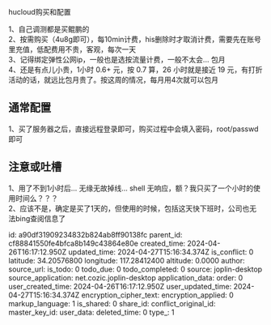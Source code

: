 hucloud购买和配置

1、自己调测都是买鲲鹏的  
2、按需购买（4u8g即可），每10min计费，his删除时才取消计费，需要先在账号里充值，低配费用不贵，客观，每次一天  
3、记得绑定弹性公网ip，一般也是选按流量计费，一般不太会... 包月  
4、还是有点儿小贵，1小时 0.6+ 元，按 0.7 算，26 小时就是接近 19 元，有打折活动的话，就远比包月贵了。按这周的情况，每月用4次就可以包月

## 通常配置

1、买了服务器之后，直接远程登录即可，购买过程中会填入密码，root/passwd 即可

## 注意或吐槽

1、用了不到1小时后... 无缘无故掉线... shell 无响应，额？我只买了一个小时的使用时间么？？？  
2、应该不是，确定是买了1天的，但使用的时候，包括这天快下班时，公司也无法bing查阅信息了

id: a90df31909234832b824ab8ff90138fc
parent_id: cf88841550fe4bfca8b149c43864e80e
created_time: 2024-04-26T16:17:12.950Z
updated_time: 2024-04-27T15:16:34.374Z
is_conflict: 0
latitude: 34.20576800
longitude: 117.28412400
altitude: 0.0000
author: 
source_url: 
is_todo: 0
todo_due: 0
todo_completed: 0
source: joplin-desktop
source_application: net.cozic.joplin-desktop
application_data: 
order: 0
user_created_time: 2024-04-26T16:17:12.950Z
user_updated_time: 2024-04-27T15:16:34.374Z
encryption_cipher_text: 
encryption_applied: 0
markup_language: 1
is_shared: 0
share_id: 
conflict_original_id: 
master_key_id: 
user_data: 
deleted_time: 0
type_: 1